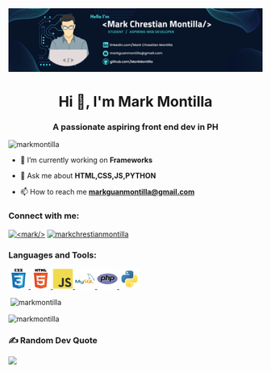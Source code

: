 <img src ="banner-photo.png">

<h1 align="center">Hi 👋, I'm Mark Montilla</h1>
<h3 align="center">A passionate aspiring front end dev in PH</h3>

<p align="left"> <img src="https://komarev.com/ghpvc/?username=markmontilla&label=Profile%20views&color=0e75b6&style=flat" alt="markmontilla" /> </p>

- 🔭 I’m currently working on **Frameworks**

- 💬 Ask me about **HTML,CSS,JS,PYTHON**

- 📫 How to reach me **markguanmontilla@gmail.com**

<h3 align="left">Connect with me:</h3>
<p align="left">
<a href="https://dev.to/<mark/>" target="blank"><img align="center" src="https://raw.githubusercontent.com/rahuldkjain/github-profile-readme-generator/master/src/images/icons/Social/devto.svg" alt="<mark/>" height="30" width="40" /></a>
<a href="https://linkedin.com/in/markchrestianmontilla" target="blank"><img align="center" src="https://raw.githubusercontent.com/rahuldkjain/github-profile-readme-generator/master/src/images/icons/Social/linked-in-alt.svg" alt="markchrestianmontilla" height="30" width="40" /></a>
</p>

<h3 align="left">Languages and Tools:</h3>
<p align="left"> <a href="https://www.w3schools.com/css/" target="_blank" rel="noreferrer"> <img src="https://raw.githubusercontent.com/devicons/devicon/master/icons/css3/css3-original-wordmark.svg" alt="css3" width="40" height="40"/> </a> <a href="https://www.w3.org/html/" target="_blank" rel="noreferrer"> <img src="https://raw.githubusercontent.com/devicons/devicon/master/icons/html5/html5-original-wordmark.svg" alt="html5" width="40" height="40"/> </a> <a href="https://developer.mozilla.org/en-US/docs/Web/JavaScript" target="_blank" rel="noreferrer"> <img src="https://raw.githubusercontent.com/devicons/devicon/master/icons/javascript/javascript-original.svg" alt="javascript" width="40" height="40"/> </a> <a href="https://www.mysql.com/" target="_blank" rel="noreferrer"> <img src="https://raw.githubusercontent.com/devicons/devicon/master/icons/mysql/mysql-original-wordmark.svg" alt="mysql" width="40" height="40"/> </a> <a href="https://www.php.net" target="_blank" rel="noreferrer"> <img src="https://raw.githubusercontent.com/devicons/devicon/master/icons/php/php-original.svg" alt="php" width="40" height="40"/> </a> <a href="https://www.python.org" target="_blank" rel="noreferrer"> <img src="https://raw.githubusercontent.com/devicons/devicon/master/icons/python/python-original.svg" alt="python" width="40" height="40"/> </a> </p>

<p>&nbsp;<img align="center" src="https://github-readme-stats.vercel.app/api?username=markmontilla&show_icons=true&locale=en" alt="markmontilla" /></p>

<p><img align="center" src="https://github-readme-streak-stats.herokuapp.com/?user=markmontilla&" alt="markmontilla" /></p>


### ✍️ Random Dev Quote
![](https://quotes-github-readme.vercel.app/api?type=vetical&theme=tokyonight)


